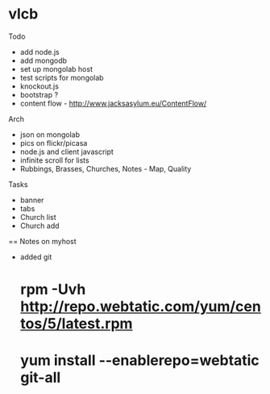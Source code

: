 vlcb
====

Todo
- add node.js
- add mongodb
- set up mongolab host
- test scripts for mongolab
- knockout.js
- bootstrap ?
- content flow - http://www.jacksasylum.eu/ContentFlow/

Arch
- json on mongolab
- pics on flickr/picasa
- node.js and client javascript
- infinite scroll for lists
- Rubbings, Brasses, Churches, Notes - Map, Quality

Tasks
- banner
- tabs
- Church list
- Church add

== Notes on myhost
* added git
	# rpm -Uvh http://repo.webtatic.com/yum/centos/5/latest.rpm
	# yum install --enablerepo=webtatic git-all
